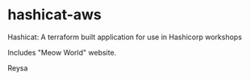 # hashicat-aws
Hashicat: A terraform built application for use in Hashicorp workshops

Includes "Meow World" website.

Reysa
